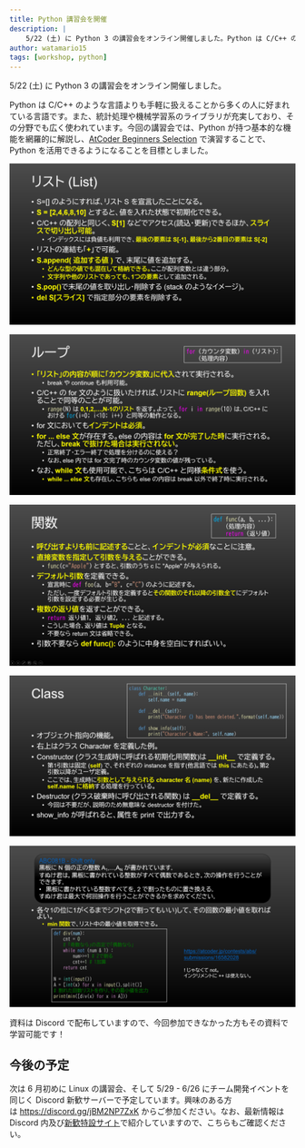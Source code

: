 ```yaml
---
title: Python 講習会を開催
description: |
    5/22 (土) に Python 3 の講習会をオンライン開催しました。Python は C/C++ のような言語よりも手軽に扱えることから多くの人に好まれている言語です。また、統計処理や機械学習系のライブラリが充実しており、その分野でも広く使われています。今回の講習会では、Python が持つ基本的な機能を網羅的に解説し、AtCoder Beginners Selection で演習することで、Python を活用できるようになることを目標としました。
author: watamario15
tags: [workshop, python]
---
```


5/22 (土) に Python 3 の講習会をオンライン開催しました。

Python は C/C++ のような言語よりも手軽に扱えることから多くの人に好まれている言語です。また、統計処理や機械学習系のライブラリが充実しており、その分野でも広く使われています。今回の講習会では、Python が持つ基本的な機能を網羅的に解説し、[AtCoder Beginners Selection](https://atcoder.jp/contests/abs/tasks) で演習することで、Python を活用できるようになることを目標としました。

![](./465/Python_1-1024x576.png)

![](./465/Python_2-1024x576.png)

![](./465/Python_3-1024x576.png)

![](./465/Python_4-1024x576.png)

![](./465/Python_5-1024x576.png)

資料は Discord で配布していますので、今回参加できなかった方もその資料で学習可能です！

## 今後の予定

次は 6 月初めに Linux の講習会、そして 5/29 - 6/26 にチーム開発イベントを同じく Discord 新歓サーバーで予定しています。興味のある方は <https://discord.gg/jBM2NP7ZxK> からご参加ください。なお、最新情報は Discord 内及び[新歓特設サイト](/workshop)で紹介していますので、こちらもご確認ください。

